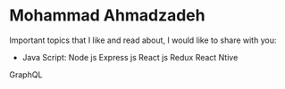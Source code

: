 # Mohammad Ahmadzadeh
Important topics that I like and read about, I would like to share with you:
- Java Script:
Node js
Express js
React js
Redux
React Ntive

GraphQL